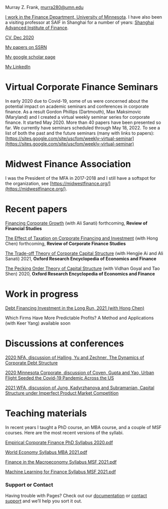 Murray Z. Frank, murra280@umn.edu

[I work in the Finance Department, University of Minnesota](https://carlsonschool.umn.edu/faculty/murray-frank). I have also been a visiting professor at SAIF in Shanghai for a number of years: [Shanghai Advanced Institute of Finance](https://en.saif.sjtu.edu.cn/).

[CV, Dec 2020](https://github.com/mzfrank/myweb/files/6824824/Vita2020Dec_Murray.Frank.pdf)

[My papers on SSRN](https://papers.ssrn.com/sol3/cf_dev/AbsByAuth.cfm?per_id=59982)

[My google scholar page](https://scholar.google.com/citations?user=iizj77oAAAAJ&hl=en&oi=sra)

[My LinkedIn](https://www.linkedin.com/in/murray-frank-5b5666a5/)

# Virtual Corporate Finance Seminars

In early 2020 due to Covid-19, some of us were concerned about the potential impact on academic seminars and conferences in corporate finance. As a result Gordon Phillips (Dartmouth), Max Maksimovic (Maryland) and I created a virtual weekly seminar series for corporate finance. It started May 2020. More than 40 papers have been presented so far. We currently have seminars scheduled through May 18, 2022. To see a list of both the past and the future seminars (many with links to papers): 
[https://sites.google.com/site/uscfom/weekly-virtual-seminar](https://sites.google.com/site/uscfom/weekly-virtual-seminar)

# Midwest Finance Association

I was the President of the MFA in 2017-2018 and I still have a softspot for the organization, see [https://midwestfinance.org/](https://midwestfinance.org/). 

# Recent papers 

[Financing Corporate Growth](https://ssrn.com/abstract=3377665) (with Ali Sanati) forthcoming, **Review of Financial Studies** 

[The Effect of Taxation on Corporate Financing and Investment](https://ssrn.com/abstract=2878057) (with Hong Chen) forthcoming, **Review of Corporate Finance Studies** 

[The Trade-off Theory of Corporate Capital Structure](https://ssrn.com/abstract=3595492) (with Hengjie Ai and Ali Sanati) 2021, **Oxford Research Encyclopedia of Economics and Finance** 

[The Pecking Order Theory of Capital Structure](https://ssrn.com/abstract=3540610) (with Vidhan Goyal and Tao Shen) 2020, **Oxford Research Encyclopedia of Economics and Finance** 

# Work in progress

[Debt Financing Investment in the Long Run, 2021 (with Hong Chen)](https://github.com/mzfrank/myweb/files/6823733/ChenFrank2021June02.pdf)

Which Firms Have More Predictable Profits? A Method and Applications (with Keer Yang) available soon

# Discussions at conferences

[2020 NFA, discussion of Halling, Yu and Zechner, The Dynamics of Corporate Debt Structure](https://github.com/mzfrank/myweb/files/6823969/MFrank_NFA_Discussion_2020Updated.pdf)

[2020 Minnesota Corporate, discussion of Coven, Gupta and Yao, Urban Flight Seeded the Covid-19 Pandemic Across the US](https://github.com/mzfrank/myweb/files/6823952/Comments.on.Urban.Flight.paper.2020.Oct.pdf)

[2021 WFA, discussion of Jung, Kadyrzhanova and Subramanian, Capital Structure under Imperfect Product Market Competition](https://github.com/mzfrank/myweb/files/6823894/Capital.Structure.under.Imperfect.Product.Market.CompetitionUpdated.pdf)

# Teaching materials

In recent years I taught a PhD course, an MBA course, and a couple of MSF courses. Here are the most recent versions of the syllabi.

[Empirical Corporate Finance PhD Syllabus 2020.pdf](https://github.com/mzfrank/myweb/files/6823541/8823_Syllabus2020.pdf)

[World Economy Syllabus MBA 2021.pdf](https://github.com/mzfrank/myweb/files/6823531/World.Economy.Syllabus.2021.pdf)

[Finance in the Macroeconomy Syllabus MSF 2021.pdf](https://github.com/mzfrank/myweb/files/6823561/6621_MSF_2021_Syllabus.pdf)

[Machine Learning for Finance Syllabus MSF 2021.pdf](https://github.com/mzfrank/myweb/files/6823590/ML_for_Finance_syllabus_2021.pdf)

### Support or Contact

Having trouble with Pages? Check out our [documentation](https://docs.github.com/categories/github-pages-basics/) or [contact support](https://support.github.com/contact) and we’ll help you sort it out.
